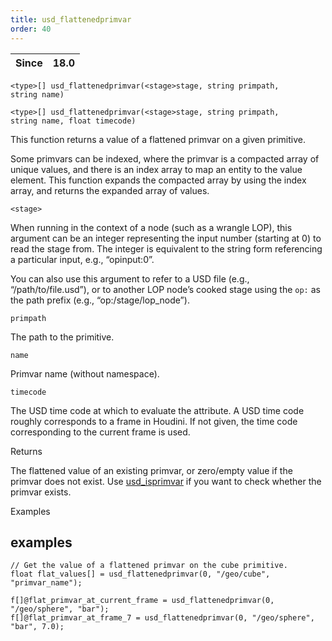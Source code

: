 ```yaml
---
title: usd_flattenedprimvar
order: 40
---
```

| Since | 18.0 |
| --- | --- |

`<type>[] usd_flattenedprimvar(<stage>stage, string primpath, string name)`

`<type>[] usd_flattenedprimvar(<stage>stage, string primpath, string name, float timecode)`

This function returns a value of a flattened primvar on a given primitive.

Some primvars can be indexed, where the primvar is a compacted array of unique values, and there is an index array to map an entity to the value element. This function expands the compacted array by using the index array, and returns the expanded array of values.

`<stage>`

When running in the context of a node (such as a wrangle LOP), this argument can be an integer representing the input number (starting at 0) to read the stage from. The integer is equivalent to the string form referencing a particular input, e.g., “opinput:0”.

You can also use this argument to refer to a USD file (e.g., “/path/to/file.usd”), or to another LOP node’s cooked stage using the `op:` as the path prefix (e.g., “op:/stage/lop_node”).

`primpath`

The path to the primitive.

`name`

Primvar name (without namespace).

`timecode`

The USD time code at which to evaluate the attribute. A USD time code roughly corresponds to a frame in Houdini. If not given, the time code corresponding to the current frame is used.

Returns

The flattened value of an existing primvar, or zero/empty value if the primvar does not exist. Use [usd_isprimvar](./usd_isprimvar "Checks if the primitive has a primvar of the given name.") if you want to check whether the primvar exists.

Examples

## examples

```vex
// Get the value of a flattened primvar on the cube primitive.
float flat_values[] = usd_flattenedprimvar(0, "/geo/cube", "primvar_name");

f[]@flat_primvar_at_current_frame = usd_flattenedprimvar(0, "/geo/sphere", "bar");
f[]@flat_primvar_at_frame_7 = usd_flattenedprimvar(0, "/geo/sphere", "bar", 7.0);

```
